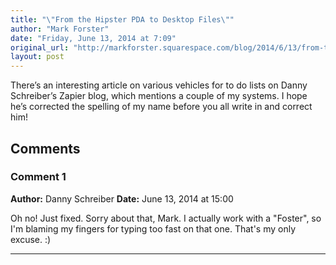```yaml
---
title: "\"From the Hipster PDA to Desktop Files\""
author: "Mark Forster"
date: "Friday, June 13, 2014 at 7:09"
original_url: "http://markforster.squarespace.com/blog/2014/6/13/from-the-hipster-pda-to-desktop-files.html"
layout: post
---
```


There’s an interesting article on various vehicles for to do lists on Danny Schreiber’s Zapier blog, which mentions a couple of my systems.
I hope he’s corrected the spelling of my name before you all write in and correct him!

## Comments

### Comment 1
**Author:** Danny Schreiber
**Date:** June 13, 2014 at 15:00

Oh no! Just fixed. Sorry about that, Mark. I actually work with a "Foster", so I'm blaming my fingers for typing too fast on that one. That's my only excuse. :)

---
